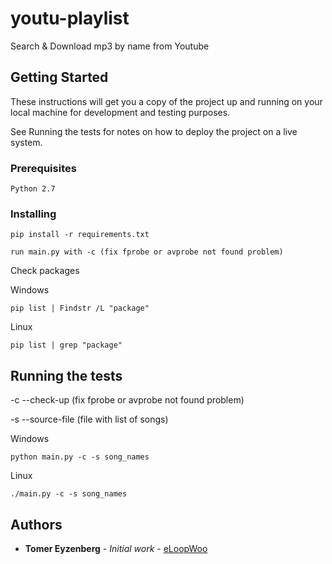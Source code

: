 # youtu-playlist
Search & Download mp3 by name from Youtube

## Getting Started

These instructions will get you a copy of the project up and running on your local machine for development and testing purposes.

See Running the tests for notes on how to deploy the project on a live system.

### Prerequisites

```
Python 2.7
```

### Installing

```
pip install -r requirements.txt

run main.py with -c (fix fprobe or avprobe not found problem)
```

Check packages


Windows
```
pip list | Findstr /L "package"
```

Linux
```
pip list | grep "package"
```

## Running the tests

-c --check-up (fix fprobe or avprobe not found problem)

-s --source-file (file with list of songs)

Windows
```
python main.py -c -s song_names
```

Linux
```
./main.py -c -s song_names
```

## Authors

* **Tomer Eyzenberg** - *Initial work* - [eLoopWoo](https://github.com/eLoopWoo)
